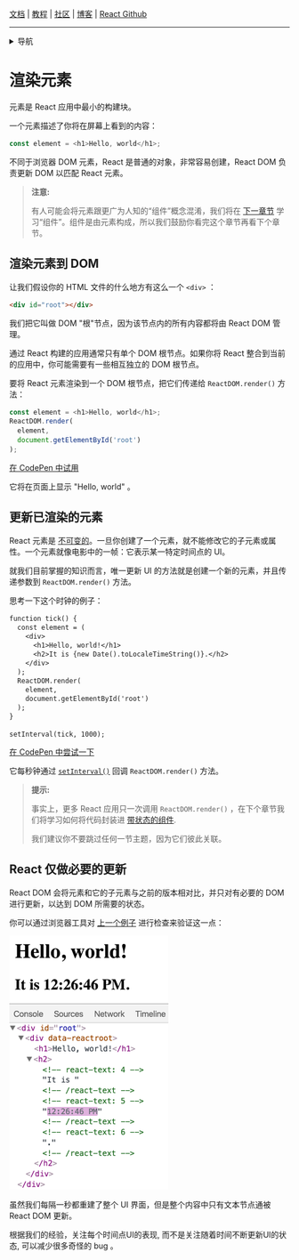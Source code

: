 [文档](/cn/docs/hello-world.md) | [教程](/cn/tutorial/tutorial.md) | [社区](/cn/community/support.md) | [博客](/cn/_posts/2017-04-07-react-v15.5.0.md) | [React Github](https://facebook.github.io/react/)

---
<details>
  <summary>导航</summary>

#### 快速入门

* [安装](/cn/docs/installation.md)
* [Hello World](/cn/docs/hello-world.md)
* [JSX 介绍](/cn/docs/introducing-jsx.md)
* [**`渲染元素`**](/cn/docs/rendering-elements.md)
* [组件和Props](/cn/docs/components-and-props.md)
* [State和生命周期](/cn/docs/state-and-lifecycle.md)
* [事件处理](/cn/docs/handling-events.md)
* [条件渲染](/cn/docs/conditional-rendering.md)
* [列表和键](/cn/docs/lists-and-keys.md)
* [表单](/cn/docs/forms.md)
* [状态提升](/cn/docs/lifting-state-up.md)
* [组合 vs 继承](/cn/docs/composition-vs-inheritance.md)
* [用 React 思考](/cn/docs/thinking-in-react.md)

#### 高级教程

* [深入JSX](/cn/docs/jsx-in-depth.md)
* [使用 PropTypes 做类型检查](/cn/docs/typechecking-with-proptypes.md)
* [Refs 和 DOM](/cn/docs/refs-and-the-dom.md)
* [不可控组件](/cn/docs/uncontrolled-components.md)
* [性能优化](/cn/docs/optimizing-performance.md)
* [不使用 ES6 的 React](/cn/docs/react-without-es6.md)
* [不使用 JSX 的 React](/cn/docs/react-without-jsx.md)
* [一致性比较（Reconciliation）](/cn/docs/reconciliation.md)
* [上下文（Context）](/cn/docs/context.md)
* [Web Components](/cn/docs/web-components.md)
* [高阶组件](/cn/docs/higher-order-components.md)
* [与其它类库集成](/cn/docs/integrating-with-other-libraries.md)

#### 参考

* [React](/cn/docs/react-api.md)
* [React.Component](/cn/docs/react-component.md)
* [ReactDOM](/cn/docs/react-dom.md)
* [ReactDOMServer](/cn/docs/react-dom-server.md)
* [DOM 元素](/cn/docs/dom-elements.md)
* [合成事件（SyntheticEvent）](/cn/docs/events.md)

#### 贡献

* [如何贡献](/cn/contributing/how-to-contribute.md)
* [代码库概述](/cn/contributing/codebase-overview.md)
* [实现说明](/cn/contributing/implementation-notes.md)
* [设计原则](/cn/contributing/design-principles.md)


</details>


# 渲染元素

元素是 React 应用中最小的构建块。

一个元素描述了你将在屏幕上看到的内容：

```js
const element = <h1>Hello, world</h1>;
```

不同于浏览器 DOM 元素，React 是普通的对象，非常容易创建，React DOM 负责更新 DOM 以匹配 React 元素。

>**注意:**
>
>有人可能会将元素跟更广为人知的“组件”概念混淆，我们将在 [下一章节](/cn/docs/components-and-props.md) 学习“组件”。组件是由元素构成，所以我们鼓励你看完这个章节再看下个章节。

## 渲染元素到 DOM

让我们假设你的 HTML 文件的什么地方有这么一个 `<div>` ：

```html
<div id="root"></div>
```

我们把它叫做 DOM "根"节点，因为该节点内的所有内容都将由 React DOM 管理。

通过 React 构建的应用通常只有单个 DOM 根节点。如果你将 React 整合到当前的应用中，你可能需要有一些相互独立的 DOM 根节点。

要将 React 元素渲染到一个 DOM 根节点，把它们传递给 `ReactDOM.render()` 方法：

```js
const element = <h1>Hello, world</h1>;
ReactDOM.render(
  element,
  document.getElementById('root')
);
```

[在 CodePen 中试用](http://codepen.io/gaearon/pen/rrpgNB?editors=1010)

它将在页面上显示 "Hello, world" 。

## 更新已渲染的元素

React 元素是 [不可变的](https://en.wikipedia.org/wiki/Immutable_object)。一旦你创建了一个元素，就不能修改它的子元素或属性。一个元素就像电影中的一帧：它表示某一特定时间点的 UI。

就我们目前掌握的知识而言，唯一更新 UI 的方法就是创建一个新的元素，并且传递参数到 `ReactDOM.render()` 方法。

思考一下这个时钟的例子：

```js{8-11}
function tick() {
  const element = (
    <div>
      <h1>Hello, world!</h1>
      <h2>It is {new Date().toLocaleTimeString()}.</h2>
    </div>
  );
  ReactDOM.render(
    element,
    document.getElementById('root')
  );
}

setInterval(tick, 1000);
```

[在 CodePen 中尝试一下](http://codepen.io/gaearon/pen/gwoJZk?editors=0010)

它每秒钟通过 [`setInterval()`](https://developer.mozilla.org/en-US/docs/Web/API/WindowTimers/setInterval) 回调 `ReactDOM.render()` 方法。

>**提示:**
>
>事实上，更多 React 应用只一次调用 `ReactDOM.render()` ，在下个章节我们将学习如何将代码封装进 [带状态的组件](/cn/docs/state-and-lifecycle.md).
>
>我们建议你不要跳过任何一节主题，因为它们彼此关联。

## React 仅做必要的更新

React DOM 会将元素和它的子元素与之前的版本相对比，并只对有必要的 DOM 进行更新，以达到 DOM 所需要的状态。

你可以通过浏览器工具对 [上一个例子](http://codepen.io/gaearon/pen/gwoJZk?editors=0010) 进行检查来验证这一点：

![DOM inspector showing granular updates](/cn/img/docs/granular-dom-updates.gif)

虽然我们每隔一秒都重建了整个 UI 界面，但是整个内容中只有文本节点通被 React DOM 更新。

根据我们的经验，关注每个时间点UI的表现, 而不是关注随着时间不断更新UI的状态, 可以减少很多奇怪的 bug 。
